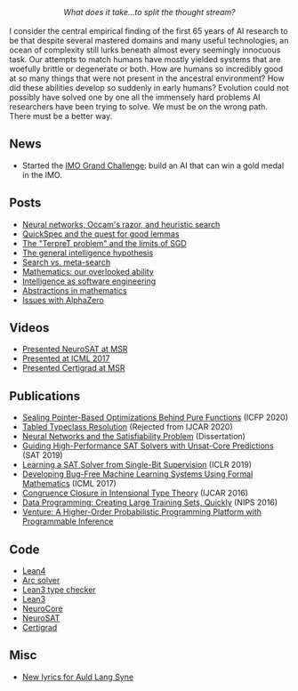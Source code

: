 <center><em>What does it take...to split the thought stream?</em></center>
<br>
I consider the central empirical finding of the first 65 years of AI research to be that despite several mastered domains and many useful technologies, an ocean of complexity still lurks beneath almost every seemingly innocuous task. Our attempts to match humans have mostly yielded systems that are woefully brittle or degenerate or both. How are humans so incredibly good at so many things that were not present in the ancestral environment? How did these abilities develop so suddenly in early humans? Evolution could not possibly have solved one by one all the immensely hard problems AI researchers have been trying to solve. We must be on the wrong path. There must be a better way.

## News
- Started the [IMO Grand Challenge](https://IMO-grand-challenge.github.io): build an AI that can win a gold medal in the IMO.

## Posts

- [Neural networks, Occam's razor, and heuristic search](posts/2018-09-16-neural-networks-occams-razor.md)
- [QuickSpec and the quest for good lemmas](posts/2018-07-21-quickspec.md)
- [The "TerpreT problem" and the limits of SGD](/the-terpret-problem/)
- [The general intelligence hypothesis](posts/2018-07-08-the-general-intelligence-hypothesis.md)
- [Search vs. meta-search](posts/2018-07-01-search-vs-meta-search.md)
- [Mathematics: our overlooked ability](posts/2018-06-24-mathematics-our-overlooked-ability.md)
- [Intelligence as software engineering](posts/2018-06-17-intelligence-as-software-engineering.md)
- [Abstractions in mathematics](posts/2018-06-10-abstractions-in-mathematics.md)
- [Issues with AlphaZero](posts/2018-06-06-issues-with-alpha-zero.md)

## Videos

- [Presented NeuroSAT at MSR](https://www.youtube.com/watch?v=EqvzIGY_bI4)
- [Presented at ICML 2017](https://vimeo.com/238227789)
- [Presented Certigrad at MSR](https://www.youtube.com/watch?v=-A1tVNTHUFw)

## Publications

- [Sealing Pointer-Based Optimizations Behind Pure Functions](https://arxiv.org/abs/2003.01685) (ICFP 2020)
- [Tabled Typeclass Resolution](https://arxiv.org/abs/2001.04301) (Rejected from IJCAR 2020)
- [Neural Networks and the Satisfiability Problem](https://searchworks.stanford.edu/view/13250178) (Dissertation)
- [Guiding High-Performance SAT Solvers with Unsat-Core Predictions](https://arxiv.org/abs/1903.04671) (SAT 2019)
- [Learning a SAT Solver from Single-Bit Supervision](https://arxiv.org/abs/1802.03685) (ICLR 2019)
- [Developing Bug-Free Machine Learning Systems Using Formal Mathematics](https://arxiv.org/abs/1706.08605) (ICML 2017)
- [Congruence Closure in Intensional Type Theory](https://arxiv.org/abs/1701.04391) (IJCAR 2016)
- [Data Programming: Creating Large Training Sets, Quickly](https://arxiv.org/abs/1605.07723) (NIPS 2016)
- [Venture: A Higher-Order Probabilistic Programming Platform with Programmable Inference](https://arxiv.org/abs/1404.0099)

## Code

- [Lean4](https://github.com/leanprover/lean4)
- [Arc solver](https://github.com/dselsam/arc)
- [Lean3 type checker](https://github.com/leanprover/tc)
- [Lean3](https://github.com/leanprover/lean)
- [NeuroCore](https://github.com/dselsam/neurocore-public)
- [NeuroSAT](https://github.com/dselsam/neurosat)
- [Certigrad](https://github.com/dselsam/certigrad)

## Misc

- [New lyrics for Auld Lang Syne](misc/eallniwe-anginn.md)
